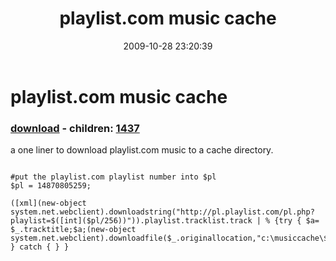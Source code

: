 ﻿---
pid:            1429
poster:         karl prosser
title:          playlist.com music cache
date:           2009-10-28 23:20:39
format:         posh
parent:         0
parent:         0
children:       1437
---

# playlist.com music cache

### [download](1429.ps1) - children: [1437](1437.md)

a one liner to download playlist.com music to a cache directory.

```posh

#put the playlist.com playlist number into $pl
$pl = 14870805259;

([xml](new-object system.net.webclient).downloadstring("http://pl.playlist.com/pl.php?playlist=$([int]($pl/256))")).playlist.tracklist.track | % {try { $a= $_.tracktitle;$a;(new-object system.net.webclient).downloadfile($_.originallocation,"c:\musiccache\$a.mp3") } catch { } } 
```
